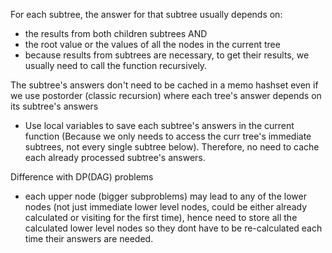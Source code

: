 For each subtree, the answer for that subtree usually depends on:
- the results from both children subtrees AND
- the root value or the values of all the nodes in the current tree
- because results from subtrees are necessary, to get their results, we usually need to call the function recursively.

The subtree's answers don't need to be cached in a memo hashset even if we use postorder (classic recursion) where each tree's answer depends on its subtree's answers 
- Use local variables to save each subtree's answers in the current function (Because we only needs to access the curr tree's immediate subtrees, not every single subtree below). Therefore, no need to cache each already processed subtree's answers.

Difference with DP(DAG) problems
- each upper node (bigger subproblems) may lead to any of the lower nodes (not just immediate lower level nodes, could be either already calculated or visiting for the first time), hence need to store all the calculated lower level nodes so they dont have to be re-calculated each time their answers are needed.
